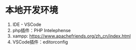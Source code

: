 # 本地开发环境
1. IDE - VSCode
2. php插件：PHP Intelephense
3. xampp: https://www.apachefriends.org/zh_cn/index.html
4. VSCode插件：editorconfig